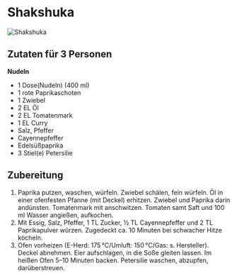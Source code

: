 # Shakshuka

![Shakshuka](../images/shakshuka.jpg "Shakshuka")

## Zutaten für 3 Personen
**Nudeln**
* 1 Dose(Nudeln) (400 ml)  
* 1 rote Paprikaschoten 
* 1   Zwiebel 
* 2 EL  Öl
* 2 EL  Tomatenmark 
* 1 EL  Curry  
* Salz, Pfeffer 
* Cayennepfeffer 
* Edelsüßpaprika  
* 3 Stiel(e)  Petersilie 


## Zubereitung

1.    Paprika putzen, waschen, würfeln. Zwiebel schälen, fein würfeln. Öl in einer ofenfesten Pfanne (mit Deckel) erhitzen. Zwiebel und Paprika darin andünsten. Tomatenmark mit anschwitzen. Tomaten samt Saft und 100 ml Wasser angießen, aufkochen. 
2.   Mit Essig, Salz, Pfeffer, 1 TL Zucker, 1⁄2 TL Cayennepfeffer und 2 TL Paprikapulver würzen. Zugedeckt ca. 10 Minuten bei schwacher Hitze köcheln. 
3.  Ofen vorheizen (E-Herd: 175 °C/Umluft: 150 °C/Gas: s. Hersteller). Deckel abnehmen. Eier aufschlagen, in die Soße gleiten lassen. Im heißen Ofen 5–10 Minuten backen. Petersilie waschen, abzupfen, darüberstreuen. 
